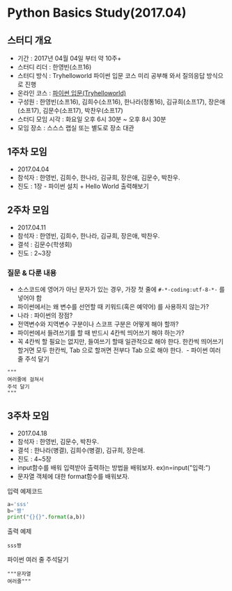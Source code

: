 # Python Basics Study(2017.04)

## 스터디 개요
 - 기간 : 2017년 04월 04일 부터 약 10주+
 - 스터디 리더 : 한영빈(소프16)
 - 스터디 방식 : Tryhelloworld 파이썬 입문 코스 미리 공부해 와서 질의응답 방식으로 진행
 - 온라인 코스 : [파이썬 입문(Tryhelloworld)](http://tryhelloworld.co.kr/courses/%ED%8C%8C%EC%9D%B4%EC%8D%AC-%EC%9E%85%EB%AC%B8)
 - 구성원 : 한영빈(소프16), 김희수(소프16), 한나라(정통16), 김규희(소프17), 장은애(소프17), 김문수(소프17), 박찬우(소프17)
 - 스터디 모임 시각 : 화요일 오후 6시 30분 ~ 오후 8시 30분
 - 모임 장소 : 스스스 랩실 또는 별도로 장소 대관

## 1주차 모임
 - 2017.04.04
 - 참석자 : 한영빈, 김희수, 한나라, 김규희, 장은애, 김문수, 박찬우.
 - 진도 : 1장 - 파이썬 설치 + Hello World 출력해보기

## 2주차 모임
 - 2017.04.11
 - 참석자 : 한영빈, 김희수, 한나라, 김규희, 장은애, 박찬우.
 - 결석 : 김문수(학생회)
 - 진도 : 2~3장

### 질문 & 다룬 내용

  - 소스코드에 영어가 아닌 문자가 있는 경우, 가장 첫 줄에 `#-*-coding:utf-8-*-` 를 넣어야 함
  - 파이썬에서는 왜 변수를 선언할 때 키워드(혹은 예약어) 를 사용하지 않는가?
   - 나라 : 파이썬의 장점?
  - 전역변수와 지역변수 구분이나 스코프 구분은 어떻게 해야 할까?
  - 파이썬에서 들려쓰기를 할 때 반드시 4칸씩 띄어쓰기 해야 하는가?
   - 꼭 4칸씩 할 필요는 없지만, 들여쓰기 할때 일관적으로 해야 한다. 한칸씩 띄어쓰기 할거면 모두 한칸씩, Tab 으로 할꺼면 전부다 Tab 으로 해야 한다.
  - 파이썬 여러 줄 주석 달기
  ```
  """
  여러줄에 걸쳐서
  주석 달기
  """
  ```

## 3주차 모임
 - 2017.04.18
 - 참석자 : 한영빈, 김문수, 박찬우.
 - 결석 : 한나라(병결), 김희수(병결), 김규희, 장은애.
 - 진도 : 4~5장
 - input함수를 배워 입력받아 출력하는 방법을 배워보자. ex)n=input("입력:")
 - 문자열 객체에 대한 format함수를 배워보자.
 
입력 예제코드
```python
a='sss'
b='짱'
print("{}{}".format(a,b))
```
출력 예제
```
sss짱
```
파이썬 여러 줄 주석달기
```
"""문자열
여러줄"""
```

